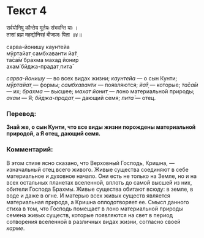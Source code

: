 # Текст 4

सर्वयोनिषु कौन्तेय मूर्तयः संभवन्ति याः ।  
तासां ब्रह्म महद्योनिरहं बीजप्रदः पिता ॥४॥

сарва-йонишу каунтейа  
мӯртайат̣ самбхаванти йа̄т̣  
та̄са̄м̇ брахма махад йонир  
ахам̇ бӣджа-прадат̣ пита̄

_сарва-йонишу_ — во всех видах жизни; _каунтейа_ — о сын Кунти; _мӯртайат̣_ — формы; _самбхаванти_ — появляются; _йа̄т̣_ — которые; _та̄са̄м_ — их; _брахма_ — высшее; _махат йонит̣_ — лоно материальной природы; _ахам_ — Я; _бӣджа-прадат̣_ — дающий семя; _пита̄_ — отец.

### Перевод:

**Знай же, о сын Кунти, что все виды жизни порождены материальной природой, а Я отец, дающий семя.**

### Комментарий:

В этом стихе ясно сказано, что Верховный Господь, Кришна, — изначальный отец всего живого. Живые существа соединяют в себе материальное и духовное начало. Они есть не только на Земле, но и на всех остальных планетах вселенной, вплоть до самой высшей из них, обители Господа Брахмы. Живые существа обитают всюду: в земле, в воде и даже в огне. И матерью всех живых существ является материальная природа, а Кришна оплодотворяет ее. Смысл данного стиха в том, что Господь помещает в лоно материальной природы семена живых существ, которые появляются на свет в период сотворения вселенной в различных видах жизни, согласно своей _карме_.